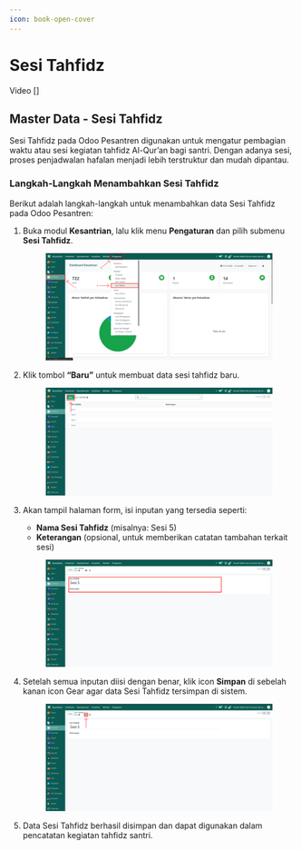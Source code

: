 ```yaml
---
icon: book-open-cover
---
```


# Sesi Tahfidz

Video \[]

## Master Data - Sesi Tahfidz

Sesi Tahfidz pada Odoo Pesantren digunakan untuk mengatur pembagian waktu atau sesi kegiatan tahfidz Al-Qur’an bagi santri. Dengan adanya sesi, proses penjadwalan hafalan menjadi lebih terstruktur dan mudah dipantau.

### Langkah-Langkah Menambahkan Sesi Tahfidz

Berikut adalah langkah-langkah untuk menambahkan data Sesi Tahfidz pada Odoo Pesantren:

1.  Buka modul **Kesantrian**, lalu klik menu **Pengaturan** dan pilih submenu **Sesi Tahfidz**.

    <figure><img src="../../../.gitbook/assets/images-145.png" alt=""><figcaption></figcaption></figure>


2.  Klik tombol **“Baru”** untuk membuat data sesi tahfidz baru.

    <figure><img src="../../../.gitbook/assets/images-146.png" alt=""><figcaption></figcaption></figure>


3.  Akan tampil halaman form, isi inputan yang tersedia seperti:

    * **Nama Sesi Tahfidz** (misalnya: Sesi 5)
    * **Keterangan** (opsional, untuk memberikan catatan tambahan terkait sesi)

    <figure><img src="../../../.gitbook/assets/images-147.png" alt=""><figcaption></figcaption></figure>


4.  Setelah semua inputan diisi dengan benar, klik icon **Simpan** di sebelah kanan icon Gear agar data Sesi Tahfidz tersimpan di sistem.

    <figure><img src="../../../.gitbook/assets/images-148.png" alt=""><figcaption></figcaption></figure>


5. Data Sesi Tahfidz berhasil disimpan dan dapat digunakan dalam pencatatan kegiatan tahfidz santri.
